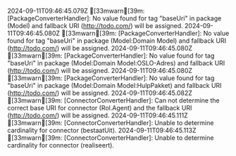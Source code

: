 2024-09-11T09:46:45.079Z [33mwarn[39m: [PackageConverterHandler]: No value found for tag "baseUri" in package (Model) and fallback URI (http://todo.com/) will be assigned.
2024-09-11T09:46:45.080Z [33mwarn[39m: [PackageConverterHandler]: No value found for tag "baseUri" in package (Model:Domain Model) and fallback URI (http://todo.com/) will be assigned.
2024-09-11T09:46:45.080Z [33mwarn[39m: [PackageConverterHandler]: No value found for tag "baseUri" in package (Model:Domain Model:OSLO-Adres) and fallback URI (http://todo.com/) will be assigned.
2024-09-11T09:46:45.080Z [33mwarn[39m: [PackageConverterHandler]: No value found for tag "baseUri" in package (Model:Domain Model:HulpPakket) and fallback URI (http://todo.com/) will be assigned.
2024-09-11T09:46:45.082Z [33mwarn[39m: [ConnectorConverterHandler]: Can not determine the correct base URI for connector (Rol.Agent) and the fallback URI (http://todo.com/) will be assigned.
2024-09-11T09:46:45.111Z [33mwarn[39m: [ConnectorConverterHandler]: Unable to determine cardinality for connector (bestaatUit).
2024-09-11T09:46:45.113Z [33mwarn[39m: [ConnectorConverterHandler]: Unable to determine cardinality for connector (realiseert).
